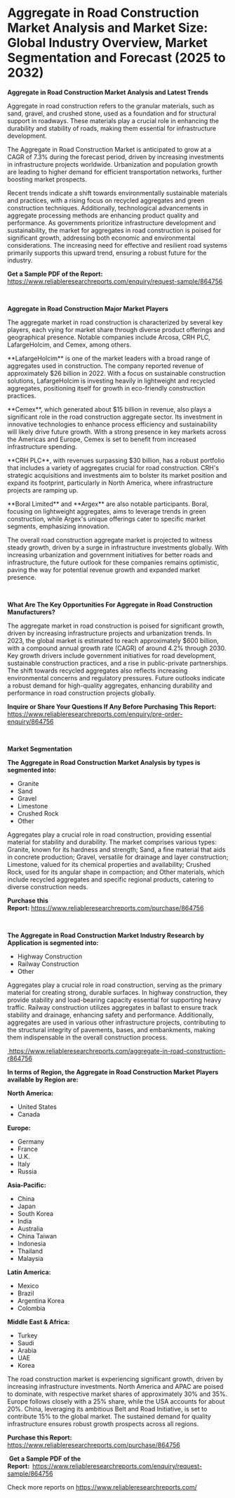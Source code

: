 <p><h1>Aggregate in Road Construction Market Analysis and Market Size: Global Industry Overview, Market Segmentation and Forecast (2025 to 2032)</h1></p><p><strong>Aggregate in Road Construction Market Analysis and Latest Trends</strong></p>
<p><p>Aggregate in road construction refers to the granular materials, such as sand, gravel, and crushed stone, used as a foundation and for structural support in roadways. These materials play a crucial role in enhancing the durability and stability of roads, making them essential for infrastructure development.</p><p>The Aggregate in Road Construction Market is anticipated to grow at a CAGR of 7.3% during the forecast period, driven by increasing investments in infrastructure projects worldwide. Urbanization and population growth are leading to higher demand for efficient transportation networks, further boosting market prospects. </p><p>Recent trends indicate a shift towards environmentally sustainable materials and practices, with a rising focus on recycled aggregates and green construction techniques. Additionally, technological advancements in aggregate processing methods are enhancing product quality and performance. As governments prioritize infrastructure development and sustainability, the market for aggregates in road construction is poised for significant growth, addressing both economic and environmental considerations. The increasing need for effective and resilient road systems primarily supports this upward trend, ensuring a robust future for the industry.</p></p>
<p><strong>Get a Sample PDF of the Report:&nbsp;</strong> <a href="https://www.reliableresearchreports.com/enquiry/request-sample/864756?utm_campaign=3022&utm_medium=2&utm_source=Github&utm_content=ia&utm_term=01042025&utm_id=aggregate-in-road-construction">https://www.reliableresearchreports.com/enquiry/request-sample/864756</a></p>
<p>&nbsp;</p>
<p><strong>Aggregate in Road Construction Major Market Players</strong></p>
<p><p>The aggregate market in road construction is characterized by several key players, each vying for market share through diverse product offerings and geographical presence. Notable companies include Arcosa, CRH PLC, LafargeHolcim, and Cemex, among others. </p><p>**LafargeHolcim** is one of the market leaders with a broad range of aggregates used in construction. The company reported revenue of approximately $26 billion in 2022. With a focus on sustainable construction solutions, LafargeHolcim is investing heavily in lightweight and recycled aggregates, positioning itself for growth in eco-friendly construction practices.</p><p>**Cemex**, which generated about $15 billion in revenue, also plays a significant role in the road construction aggregate sector. Its investment in innovative technologies to enhance process efficiency and sustainability will likely drive future growth. With a strong presence in key markets across the Americas and Europe, Cemex is set to benefit from increased infrastructure spending.</p><p>**CRH PLC**, with revenues surpassing $30 billion, has a robust portfolio that includes a variety of aggregates crucial for road construction. CRH's strategic acquisitions and investments aim to bolster its market position and expand its footprint, particularly in North America, where infrastructure projects are ramping up.</p><p>**Boral Limited** and **Argex** are also notable participants. Boral, focusing on lightweight aggregates, aims to leverage trends in green construction, while Argex's unique offerings cater to specific market segments, emphasizing innovation.</p><p>The overall road construction aggregate market is projected to witness steady growth, driven by a surge in infrastructure investments globally. With increasing urbanization and government initiatives for better roads and infrastructure, the future outlook for these companies remains optimistic, paving the way for potential revenue growth and expanded market presence.</p></p>
<p>&nbsp;</p>
<p><strong>What Are The Key Opportunities For Aggregate in Road Construction Manufacturers?</strong></p>
<p><p>The aggregate market in road construction is poised for significant growth, driven by increasing infrastructure projects and urbanization trends. In 2023, the global market is estimated to reach approximately $600 billion, with a compound annual growth rate (CAGR) of around 4.2% through 2030. Key growth drivers include government initiatives for road development, sustainable construction practices, and a rise in public-private partnerships. The shift towards recycled aggregates also reflects increasing environmental concerns and regulatory pressures. Future outlooks indicate a robust demand for high-quality aggregates, enhancing durability and performance in road construction projects globally.</p></p>
<p><strong>Inquire or Share Your Questions If Any Before Purchasing This Report:</strong> <a href="https://www.reliableresearchreports.com/enquiry/pre-order-enquiry/864756?utm_campaign=3022&utm_medium=2&utm_source=Github&utm_content=ia&utm_term=01042025&utm_id=aggregate-in-road-construction">https://www.reliableresearchreports.com/enquiry/pre-order-enquiry/864756</a></p>
<p>&nbsp;</p>
<p><strong>Market Segmentation</strong></p>
<p><strong>The Aggregate in Road Construction Market Analysis by types is segmented into:</strong></p>
<p><ul><li>Granite</li><li>Sand</li><li>Gravel</li><li>Limestone</li><li>Crushed Rock</li><li>Other</li></ul></p>
<p><p>Aggregates play a crucial role in road construction, providing essential material for stability and durability. The market comprises various types: Granite, known for its hardness and strength; Sand, a fine material that aids in concrete production; Gravel, versatile for drainage and layer construction; Limestone, valued for its chemical properties and availability; Crushed Rock, used for its angular shape in compaction; and Other materials, which include recycled aggregates and specific regional products, catering to diverse construction needs.</p></p>
<p><strong>Purchase this Report:&nbsp;</strong><a href="https://www.reliableresearchreports.com/purchase/864756?utm_campaign=3022&utm_medium=2&utm_source=Github&utm_content=ia&utm_term=01042025&utm_id=aggregate-in-road-construction">https://www.reliableresearchreports.com/purchase/864756</a></p>
<p>&nbsp;</p>
<p><strong>The Aggregate in Road Construction Market Industry Research by Application is segmented into:</strong></p>
<p><ul><li>Highway Construction</li><li>Railway Construction</li><li>Other</li></ul></p>
<p><p>Aggregates play a crucial role in road construction, serving as the primary material for creating strong, durable surfaces. In highway construction, they provide stability and load-bearing capacity essential for supporting heavy traffic. Railway construction utilizes aggregates in ballast to ensure track stability and drainage, enhancing safety and performance. Additionally, aggregates are used in various other infrastructure projects, contributing to the structural integrity of pavements, bases, and embankments, making them indispensable in the overall construction process.</p></p>
<p><a href="https://www.reliableresearchreports.com/aggregate-in-road-construction-r864756?utm_campaign=3022&utm_medium=2&utm_source=Github&utm_content=ia&utm_term=01042025&utm_id=aggregate-in-road-construction">&nbsp;https://www.reliableresearchreports.com/aggregate-in-road-construction-r864756</a></p>
<p><strong>In terms of Region, the Aggregate in Road Construction Market Players available by Region are:</strong></p>
<p>
    <p> <strong> North America: </strong>
        <ul>
            <li>United States</li>
            <li>Canada</li>
        </ul>
        </p> 
    <p> <strong> Europe: </strong>
        <ul>
            <li>Germany</li>
            <li>France</li>
            <li>U.K.</li>
            <li>Italy</li>
            <li>Russia</li>
        </ul>
        </p> 
    <p> <strong> Asia-Pacific: </strong>
        <ul>
            <li>China</li>
            <li>Japan</li>
            <li>South Korea</li>
            <li>India</li>
            <li>Australia</li>
            <li>China Taiwan</li>
            <li>Indonesia</li>
            <li>Thailand</li>
            <li>Malaysia</li>
        </ul>
        </p> 
    <p> <strong> Latin America: </strong>
        <ul>
            <li>Mexico</li>
            <li>Brazil</li>
            <li>Argentina Korea</li>
            <li>Colombia</li>
        </ul>
        </p> 
    <p> <strong> Middle East & Africa: </strong>
        <ul>
            <li>Turkey</li>
            <li>Saudi</li>
            <li>Arabia</li>
            <li>UAE</li>
            <li>Korea</li>
        </ul>
    </p>
    </p>
<p><p>The road construction market is experiencing significant growth, driven by increasing infrastructure investments. North America and APAC are poised to dominate, with respective market shares of approximately 30% and 35%. Europe follows closely with a 25% share, while the USA accounts for about 20%. China, leveraging its ambitious Belt and Road Initiative, is set to contribute 15% to the global market. The sustained demand for quality infrastructure ensures robust growth prospects across all regions.</p></p>
<p><strong>Purchase this Report: </strong><a href="https://www.reliableresearchreports.com/purchase/864756?utm_campaign=3022&utm_medium=2&utm_source=Github&utm_content=ia&utm_term=01042025&utm_id=aggregate-in-road-construction">https://www.reliableresearchreports.com/purchase/864756</a></p>
<p>&nbsp;<strong>Get a Sample PDF of the Report:&nbsp;&nbsp;</strong><a href="https://www.reliableresearchreports.com/enquiry/request-sample/864756?utm_campaign=3022&utm_medium=2&utm_source=Github&utm_content=ia&utm_term=01042025&utm_id=aggregate-in-road-construction">https://www.reliableresearchreports.com/enquiry/request-sample/864756</a></p>
<p><strong></strong></p>
<p>Check more reports on <a href="https://www.reliableresearchreports.com/?utm_campaign=3022&utm_medium=2&utm_source=Github&utm_content=ia&utm_term=01042025&utm_id=aggregate-in-road-construction">https://www.reliableresearchreports.com/</a></p>